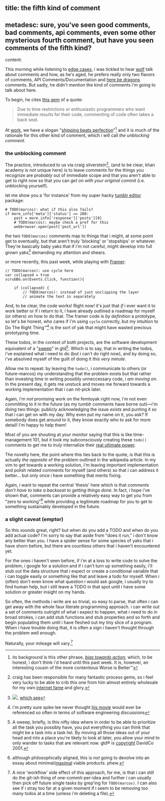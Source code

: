 title: the fifth kind of comment
-
metadesc: sure, you've seen good comments, bad comments, api comments, even some other mysterious fourth comment, but have you seen comments of the fifth kind?
-
content:

This morning while listening to [edge cases](http://edgecasesshow.com/111-here-be-dragons-style-comments.html), i was tickled to hear [wolf](http://twitter.com/rentzsch) talk about comments and how, as he's aged, he prefers really only two flavors of comments, API Comments/Documentation and [here be dragons](http://en.wikipedia.org/wiki/Here_be_dragons) comments. But sadly, he didn't mention the kind of comments i'm going to talk about here.

To begin, he cites [this gem](http://en.wikipedia.org/wiki/Best_coding_practices#Commenting) of a quote:

>Due to time restrictions or enthusiastic programmers who want immediate results for their code, commenting of code often takes a back seat.

At [work](http://www.khanacademy.org/careers), we have a slogan "[shipping beats perfection](http://bjk5.com/post/60760280107/shipping-beats-perfection-explained)"[^sbp] and it is much of the rationale for this other kind of comment, which i will call *the unblocking comment.*

[^sbp]: its background is this other phrase, *[bias towards action](https://dschool.stanford.edu/groups/k12/wiki/548fb/Bias_Toward_Action.html)*, which, to be honest, i don't think i'd heard until this past week. It is, however, an interesting cousin of the more contentious Worse is Better™[^wib]

### the unblocking comment

The practice, introduced to us via craig silverstein[^csilvers], (and to be clear, khan academy is *not* unique here) is to leave comments for the things you recognize are *probably* out of immediate scope and that you aren't able to get to right now so that you can *get on with your original commit* (i.e. unblocking yourself).

[^csilvers]: craig has been responsible for many fantastic process gems, so i feel very lucky to be able to crib this one from him almost entirely wholesale for my own [internet fame](https://www.youtube.com/watch?v=xdhLQCYQ-nQ) and glory.

let me show you a 'for instance' from my super hacky [tumblr editor](https://github.com/nsfmc/stumblr) package:

<pre><code class="language-python"># TODO(marcos): what if this also fails?
if more_info['meta']['status'] == 200:
    post = more_info['response']['posts'][0]
    # TODO(marcos): maybe check a pref for this
    webbrowser.open(post['post_url'])
</code></pre>

the two `TODO(marcos)` comments map to things that i might, at some point get to eventually, but that aren't truly 'blocking' or 'stopships' or whatever. They're basically baby yaks that if i'm not careful, might develop into full grown yaks[^yakshaving] demanding my attention and shears.

[^yakshaving]: ![](@pathmalcolm-in-the-middle.gif), [which see](http://raganwald.com/2014/02/28/a-programmers-story.html)

or more recently, this past week, while playing with [Framer](http://github.com/koenbok/Framer):

<pre><code class="language-javascript">// TODO(marcos): use cycle here
var collapsed = true
scrubBG.on(Events.Click, function(){

    if (collapsed) {
        // TODO(marcos): instead of just unclipping the layer
        // animate the text in separately
</code></pre>

And, to be clear, the code works! Right now! it's just that *if* i ever want it to work better or if i return to it, i have already outlined a roadmap for myself (or others) on how to do that. The framer code is *by definition* a prototype, so let's be honest, who cares if i'm using `cycle` correctly, but my intuition to Do The Right Thing™[^dtrt] is the sort of yak that might have wasted precious prototyping time.

[^dtrt]: i'm pretty sure spike lee never thought [his movie](http://en.wikipedia.org/wiki/Do_the_Right_Thing) would ever be referenced so often in terms of software engineering discussions

These todos, in the context of both projects, are the software development equivalent of a "[sweep](http://www.43folders.com/2006/07/24/b2gtd-mind-sweep)" in gtd[^gtd]. Which is to say, that in writing the todos, i've explained what i need to do (but i can't do right now), and by doing so, i've absolved myself of the guilt of doing it *this very minute.*

Allow me to repeat: by leaving the `todo()`, i communicate to others (or future-marcos) my understanding that the problem exists but that rather than investing time in writing possibly unneccessary code, *i am moving on.* In the present day, it gets me unstuck and moves me forward towards a working implementation that i can nit-pick later. 

Again, i'm *not* promising work on the femtoyak right now, i'm not even committing to it in the future (as my tumblr comments have borne out)—i'm doing two things: publicly acknowledging the issue *exists* and punting it so that i can get on with my day. Why even put my name on it, you ask? If somebody does get around to it, they know exactly who to ask for more detail! I'm happy to help them!

Most of you are shouting at your monitor saying that this is like time-management 101, but it took my subconsciously creating these `todo()` comments to get me to *truly* internalize their [real ultimate power](http://en.wikipedia.org/wiki/Real_Ultimate_Power).

[^gtd]: A sweep, briefly, is this nifty idea where in order to be able to prioritize all the task you possibly have, you put everything you can think that might be a task into a task list. By moving all those ideas out of your head and into a place you're likely to look at later, you allow your mind to only wander to tasks that are relevant *now.* gtd® is [copyright](http://www.5by5.tv/b2w) DavidCo 2001. 

The novelty here, the point where this ties back to the quote, is that this is actually *the opposite* of the problem outlined in the wikipedia article. In my vim to get towards a working solution, i'm leaving important implementation and polish related comments for myself (and others) so that i can address it better... but only once i have something that merits fixing.

Again, i want to repeat the central 'thesis' here which is that *comments don't have to take a backseat to getting things done*. In fact, i hope i've shown that, comments can provide a relatively easy way to get you from "zero to working"[^mvp] while providing a legitimate roadmap for you to get to something sustainably developed in the future.

[^mvp]: although philosophically aligned, this is *not* going to devolve into an essay about minimal/[maximal](http://www.allenpike.com/2013/maximum-viable-products/) viable products. phew.

### a slight caveat (emptor)

So this sounds great, right? but when do you add a TODO and when do you add actual code? I'm sorry to say that aside from "does it run," i don't know any better than you. I have a spider sense for some species of yaks that i have shorn before, but there are countless others that i haven't encountered yet.

For the ones i haven't seen before, if i'm at a loss to write code to solve the problem, i google for a solution and if i can't turn up something easily, i'll stub out the data structure that i expect or create a conditional variable that i can toggle easily or something like that and leave a todo for myself. When i (often) don't even know what question i would ask google, i usually try to find human help, but i still leave a TODO in that spot until i have some solution or greater insight on my hands. 

So often, the methods i write are so trivial, so easy to parse, that often i can get away with the whole faux literate programming approach. i can write out a set of comments outright of what i expect to happen, what i need to do in broad strokes, i can add stub functions and stub properties and so forth and begin populating them until i have fleshed out my tiny slice of a program. When i have trouble doing that, it is often a sign i haven't thought through the problem well enough.

Naturally, your mileage will vary.[^workflow]


[^workflow]: A nice 'workflow' side effect of this approach, for me, is that i can still do the git-ish thing of one-commit-per-idea and further i can usually then pick off future single tasks by grep'ing for `TODO(marcos)`. I can also see if i stray too far at a given moment if i seem to be removing too many todos at a time (unless i'm deleting a file).

[^wib]: If you avoided that link soup but want to explore a decades old religious war, the idea is effectively '[worse is better](http://www.jwz.org/doc/worse-is-better.html).' In our case, it's more problematic to indefinitely hold back a feature that can have a better effect now because "it's not totally polished." Most importantly, it's admitting that getting bogged down in details doesn't always get you closer to the end result, and at worst, gets you farther from it. This isn't a hard and fast truth, some things *do* deserve more time, more attention, more care and craft. It's up to you, the reader, to determine which things merit that in favor of shipping a benefit to others *now.* I don't know of a good way to explain when that's an appropriate choice to make because *it totally depends on your situation.*
